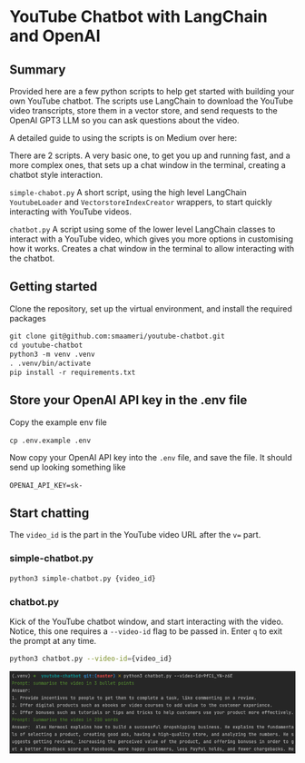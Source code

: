 # YouTube Chatbot with LangChain and OpenAI

## Summary
Provided here are a few python scripts to help get started with building your own YouTube chatbot. The scripts use 
LangChain to download the YouTube video transcripts, store them in a vector store, and send requests to the OpenAI
GPT3 LLM so you can ask questions about the video.

A detailed guide to using the scripts is on Medium over here:  

There are 2 scripts. A very basic one, to get you up and running fast, and a more complex ones, 
that sets up a chat window in the terminal, creating a chatbot style interaction.

`simple-chabot.py` A short script, using the high level LangChain `YoutubeLoader` and `VectorstoreIndexCreator`
wrappers, to start quickly interacting with YouTube videos.

`chatbot.py`  A script using some of the lower level LangChain classes to interact with a YouTube video, which gives you
more options in customising how it works. Creates a chat window in the terminal to allow interacting with the chatbot.

## Getting started

Clone the repository, set up the virtual environment, and install the required packages

```
git clone git@github.com:smaameri/youtube-chatbot.git
cd youtube-chatbot
python3 -m venv .venv
. .venv/bin/activate
pip install -r requirements.txt
```

## Store your OpenAI API key in the .env file
Copy the example env file

`cp .env.example .env`

Now copy your OpenAI API key into the `.env` file, and save the file. It should send up looking something like

`OPENAI_API_KEY=sk-`

## Start chatting

The `video_id` is the part in the YouTube video URL after
the `v=` part.

### simple-chatbot.py
```bash
python3 simple-chatbot.py {video_id}
```

### chatbot.py

Kick of the YouTube chatbot window, and start interacting with the video.  Notice, this one requires a `--video-id` 
flag to be passed in. Enter `q` to exit the prompt at any time.

```bash
python3 chatbot.py --video-id={video_id}
```

![Screenshot app-screenshot.png.png](./img/app-screenshot.png)
